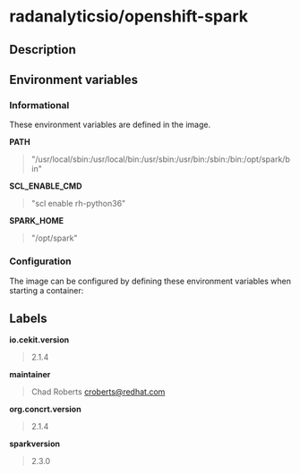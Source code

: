 # radanalyticsio/openshift-spark

## Description




## Environment variables

### Informational

These environment variables are defined in the image.

__PATH__
>"/usr/local/sbin:/usr/local/bin:/usr/sbin:/usr/bin:/sbin:/bin:/opt/spark/bin"

__SCL_ENABLE_CMD__
>"scl enable rh-python36"

__SPARK_HOME__
>"/opt/spark"


### Configuration

The image can be configured by defining these environment variables
when starting a container:



## Labels

__io.cekit.version__
> 2.1.4

__maintainer__
> Chad Roberts <croberts@redhat.com>

__org.concrt.version__
> 2.1.4

__sparkversion__
> 2.3.0


